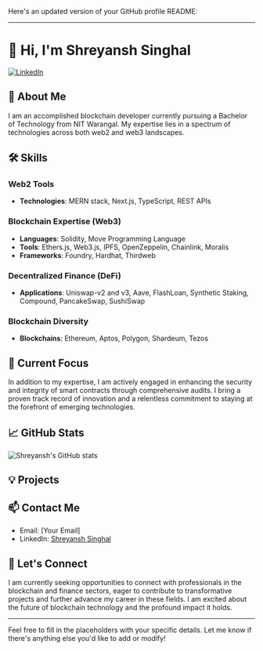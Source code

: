 Here's an updated version of your GitHub profile README:

---

# 👋 Hi, I'm Shreyansh Singhal

[![LinkedIn](https://img.shields.io/badge/-LinkedIn-blue?style=flat&logo=Linkedin&logoColor=white)](https://www.linkedin.com/in/shreyansh-singhal-296547226/)

## 🚀 About Me

I am an accomplished blockchain developer currently pursuing a Bachelor of Technology from NIT Warangal. My expertise lies in a spectrum of technologies across both web2 and web3 landscapes.

## 🛠️ Skills

### Web2 Tools
- **Technologies**: MERN stack, Next.js, TypeScript, REST APIs

### Blockchain Expertise (Web3)
- **Languages**: Solidity, Move Programming Language
- **Tools**: Ethers.js, Web3.js, IPFS, OpenZeppelin, Chainlink, Moralis
- **Frameworks**: Foundry, Hardhat, Thirdweb

### Decentralized Finance (DeFi)
- **Applications**: Uniswap-v2 and v3, Aave, FlashLoan, Synthetic Staking, Compound, PancakeSwap, SushiSwap

### Blockchain Diversity
- **Blockchains**: Ethereum, Aptos, Polygon, Shardeum, Tezos

## 🌱 Current Focus
In addition to my expertise, I am actively engaged in enhancing the security and integrity of smart contracts through comprehensive audits. I bring a proven track record of innovation and a relentless commitment to staying at the forefront of emerging technologies.

## 📈 GitHub Stats

![Shreyansh's GitHub stats](https://github-readme-stats.vercel.app/api?username=your-github-username&show_icons=true&theme=radical)

## 💡 Projects

## 📫 Contact Me

- Email: [Your Email]
- LinkedIn: [Shreyansh Singhal](https://www.linkedin.com/in/shreyansh-singhal-296547226/)


## 🤝 Let's Connect

I am currently seeking opportunities to connect with professionals in the blockchain and finance sectors, eager to contribute to transformative projects and further advance my career in these fields. I am excited about the future of blockchain technology and the profound impact it holds.

---

Feel free to fill in the placeholders with your specific details. Let me know if there's anything else you'd like to add or modify!
